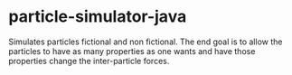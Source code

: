 # particle-simulator-java
Simulates particles fictional and non fictional. The end goal is to allow the particles to have as many properties as one wants and have those properties change the inter-particle forces.
